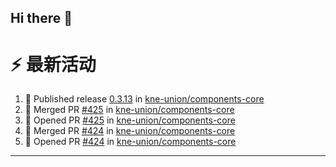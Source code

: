 ## Hi there 👋

<!--

**Here are some ideas to get you started:**

🙋‍♀️ A short introduction - what is your organization all about?
🌈 Contribution guidelines - how can the community get involved?
👩‍💻 Useful resources - where can the community find your docs? Is there anything else the community should know?
🍿 Fun facts - what does your team eat for breakfast?
🧙 Remember, you can do mighty things with the power of [Markdown](https://docs.github.com/github/writing-on-github/getting-started-with-writing-and-formatting-on-github/basic-writing-and-formatting-syntax)
-->


# ⚡ 最新活动

<!--START_SECTION:activity-->
1. 🚀 Published release [0.3.13](https://github.com/kne-union/components-core/releases/tag/0.3.13) in [kne-union/components-core](https://github.com/kne-union/components-core)
2. 🎉 Merged PR [#425](https://github.com/kne-union/components-core/pull/425) in [kne-union/components-core](https://github.com/kne-union/components-core)
3. 💪 Opened PR [#425](https://github.com/kne-union/components-core/pull/425) in [kne-union/components-core](https://github.com/kne-union/components-core)
4. 🎉 Merged PR [#424](https://github.com/kne-union/components-core/pull/424) in [kne-union/components-core](https://github.com/kne-union/components-core)
5. 💪 Opened PR [#424](https://github.com/kne-union/components-core/pull/424) in [kne-union/components-core](https://github.com/kne-union/components-core)
<!--END_SECTION:activity-->

---
